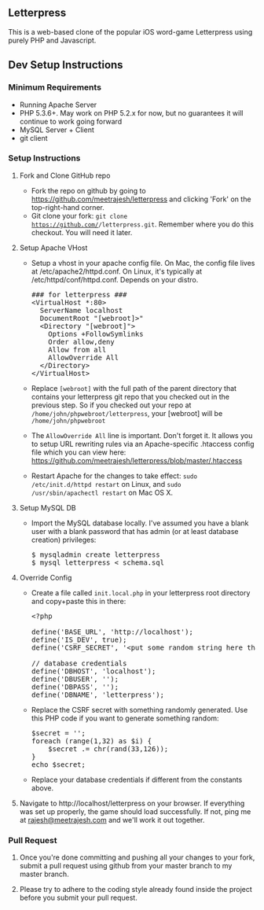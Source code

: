 Letterpress
-----------

This is a web-based clone of the popular iOS word-game Letterpress using
purely PHP and Javascript.


Dev Setup Instructions
----------------------

### Minimum Requirements

* Running Apache Server
* PHP 5.3.6+. May work on PHP 5.2.x for now, but no guarantees it will continue to work going forward
* MySQL Server + Client
* git client

### Setup Instructions

1. Fork and Clone GitHub repo
    * Fork the repo on github by going to https://github.com/meetrajesh/letterpress and clicking 'Fork' on the top-right-hand corner.
    * Git clone your fork: <code>git clone https://github.com/<username>/letterpress.git</code>. Remember where you do this checkout. You will need it later.

1. Setup Apache VHost
    * Setup a vhost in your apache config file. On Mac, the config file lives
      at /etc/apache2/httpd.conf. On Linux, it's typically at
      /etc/httpd/conf/httpd.conf. Depends on your distro.
 
      <pre>
      ### for letterpress ###
      &lt;VirtualHost *:80>
        ServerName localhost
        DocumentRoot "[webroot]>"
        &lt;Directory "[webroot]">
          Options +FollowSymlinks
          Order allow,deny
          Allow from all
          AllowOverride All
        &lt;/Directory>
      &lt;/VirtualHost>
      </pre>
    * Replace <code>[webroot]</code> with the full path of the parent
      directory that contains your letterpress git repo that you checked out
      in the previous step. So if you checked out your repo at
      <code>/home/john/phpwebroot/letterpress</code>, your [webroot] will be
      <code>/home/john/phpwebroot</code>
    * The <code>AllowOverride All</code> line is important. Don't forget
      it. It allows you to setup URL rewriting rules via an Apache-specific
      .htaccess config file which you can view here:
      https://github.com/meetrajesh/letterpress/blob/master/.htaccess
    * Restart Apache for the changes to take effect: <code>sudo
      /etc/init.d/httpd restart</code> on Linux, and <code>sudo
      /usr/sbin/apachectl restart</code> on Mac OS X.

1. Setup MySQL DB
    * Import the MySQL database locally. I've assumed you have a blank user with
      a blank password that has admin (or at least database creation) privileges:
 
      <pre>
      $ mysqladmin create letterpress
      $ mysql letterpress &lt; schema.sql
      </pre>

1. Override Config
   * Create a file called <code>init.local.php</code> in your letterpress root
     directory and copy+paste this in there:

     <pre>
     &lt;?php
     
     define('BASE_URL', 'http://localhost');
     define('IS_DEV', true);
     define('CSRF_SECRET', '&lt;put some random string here thats about 40 chars long>');
     
     // database credentials
     define('DBHOST', 'localhost');
     define('DBUSER', '');
     define('DBPASS', '');
     define('DBNAME', 'letterpress');
     </pre>
   * Replace the CSRF secret with something randomly generated. Use this PHP
     code if you want to generate something random:

     <pre>
     $secret = '';
     foreach (range(1,32) as $i) {
         $secret .= chr(rand(33,126));
     }
     echo $secret;
     </pre>
   * Replace your database credentials if different from the constants above.

1. Navigate to http://localhost/letterpress on your browser. If everything
   was set up properly, the game should load successfully. If not, ping me at
   rajesh@meetrajesh.com and we'll work it out together.

### Pull Request

1. Once you're done committing and pushing all your changes to your fork,
   submit a pull request using github from your master branch to my master
   branch.

1. Please try to adhere to the coding style already found inside the project
   before you submit your pull request.